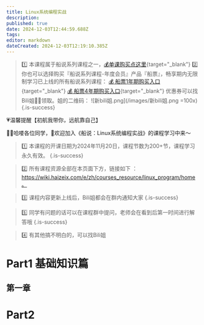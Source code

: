 ```yaml
---
title: Linux系统编程实战
description: 
published: true
date: 2024-12-03T12:44:59.688Z
tags: 
editor: markdown
dateCreated: 2024-12-03T12:19:10.385Z
---
```


> :one: 本课程属于船说系列课程之一，[💰单课购买点这里](https://b23.tv/XrrnqMt){target="_blank"}
> :two: 你也可以选择购买『船说系列课程-年度会员』产品『船票』，畅享期内无限制学习已上线的所有船说系列课程：
[💰 船票1年期购买入口](https://b23.tv/uCOhTk2){target="_blank"}
[💰 船票4年期购买入口](https://b23.tv/vU6TsQU){target="_blank"}
优惠券可以找Bili姐👩‍💻领取。姐的二维码：
![新bili姐.png](/images/新bili姐.png =100x)
{.is-success}

 💗温馨提醒【初航我带你，远航靠自己】

🙋‍♂️哈喽各位同学，👏欢迎加入《船说：Linux系统编程实战》的课程学习中来～

> 1️⃣ 本课程的开课日期为2024年11月20日，课程节数为200+节，课程学习永久有效。
{.is-success}

> 2️⃣ 所有课程资源全部在本页面下方，链接如下 ：https://wiki.haizeix.com/e/zh/courses_resource/linux_program/home。


> 3️⃣ 课程内容更新上线后，Bili姐都会在群内通知大家
{.is-success}

> 5️⃣ 同学有问题的话可以在课程群中提问，老师会在看到后第一时间进行解答哦
{.is-success}

> 4️⃣ 有其他搞不明白的，可以找Bili姐


# Part1 基础知识篇

## 第一章 


# Part2 